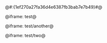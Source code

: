 @#:{1ef270a27fa36d4e6387fb3bab7e7b49}#@


@iframe: test@

@iframe: test/another@

@iframe: test/two@
